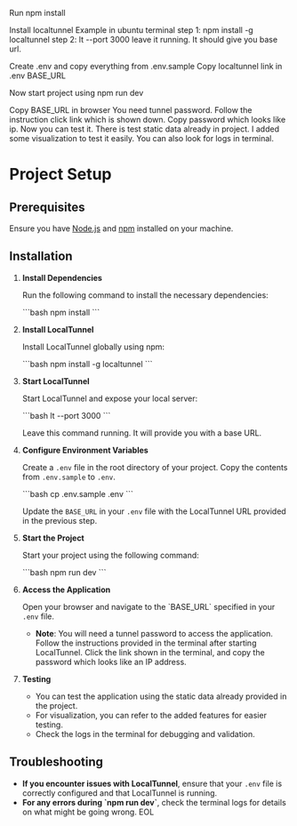 Run npm install 

Install localtunnel
Example in ubuntu terminal 
step 1: npm install -g localtunnel
step 2: lt --port 3000
leave it running. It should give you base url.

Create .env and copy everything from .env.sample
Copy localtunnel link in .env BASE_URL

Now start project using
npm run dev

Copy BASE_URL in browser
You need tunnel password. Follow the instruction click link which is shown down. Copy password which looks like ip.
Now you can test it. There is test static data already in project. 
I added some visualization to test it easily. You can also look for logs in terminal.

# Project Setup

## Prerequisites

Ensure you have [Node.js](https://nodejs.org/) and [npm](https://www.npmjs.com/) installed on your machine.

## Installation

1. **Install Dependencies**

   Run the following command to install the necessary dependencies:

   \`\`\`bash
   npm install
   \`\`\`

2. **Install LocalTunnel**

   Install LocalTunnel globally using npm:

   \`\`\`bash
   npm install -g localtunnel
   \`\`\`

3. **Start LocalTunnel**

   Start LocalTunnel and expose your local server:

   \`\`\`bash
   lt --port 3000
   \`\`\`

   Leave this command running. It will provide you with a base URL.

4. **Configure Environment Variables**

   Create a `.env` file in the root directory of your project. Copy the contents from `.env.sample` to `.env`.

   \`\`\`bash
   cp .env.sample .env
   \`\`\`

   Update the `BASE_URL` in your `.env` file with the LocalTunnel URL provided in the previous step.

5. **Start the Project**

   Start your project using the following command:

   \`\`\`bash
   npm run dev
   \`\`\`

6. **Access the Application**

   Open your browser and navigate to the \`BASE_URL\` specified in your `.env` file.

   - **Note**: You will need a tunnel password to access the application. Follow the instructions provided in the terminal after starting LocalTunnel. Click the link shown in the terminal, and copy the password which looks like an IP address.

7. **Testing**

   - You can test the application using the static data already provided in the project.
   - For visualization, you can refer to the added features for easier testing.
   - Check the logs in the terminal for debugging and validation.

## Troubleshooting

- **If you encounter issues with LocalTunnel**, ensure that your `.env` file is correctly configured and that LocalTunnel is running.
- **For any errors during \`npm run dev\`**, check the terminal logs for details on what might be going wrong.
EOL